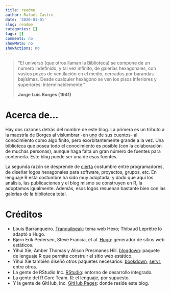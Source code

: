 ```yaml
---
title: readme
author: Rafael Castro
date: '2020-01-01'
slug: readme
categories: []
tags: []
comments: no
showMeta: no
showActions: no
---
```


> "El universo (que otros llaman la Biblioteca) se compone de un número indefinido, y tal vez infinito,
> de galerías hexagonales, con vastos pozos de ventilación en el medio, cercados por barandas bajísimas.
> Desde cualquier hexágono se ven los pisos inferiores y superiores: interminablemente."
>
> **Jorge Luis Borges (1941)**

# Acerca de...

Hay dos razones detrás del nombre de este blog. La primera es un tributo a la maestría de Borges al vislumbrar -en [uno](https://es.wikipedia.org/wiki/La_biblioteca_de_Babel) de sus cuentos- al conocimiento como algo finito, pero exorbitantemente grande a la vez. Una biblioteca que posea todo el conocimiento es posible (con la colaboración de muchas personas), aunque haga falta un gran número de fuentes para contenerla. Este blog puede ser una de esas fuentes.

La segunda razón se desprende de [cierta](http://hexb.in/) costumbre entre programadores, de diseñar logos hexagonales para software, proyectos, grupos, etc. En lenguaje R esta costumbre ha sido muy adoptada; y dado que aquí los análisis, las publicaciones y el blog mismo se construyen en R, la adoptamos igualmente. Además, esos logos resuenan bastante bien con las galerías de la biblioteca total.

# Créditos

- Louis Barranqueiro. [Tranquilpeak](https://louisbarranqueiro.github.io/hexo-theme-tranquilpeak/): tema web Hexo; Thibaud Leprêtre lo adaptó a Hugo.
- Bjørn Erik Pedersen, Steve Francia, et al. [Hugo](https://gohugo.io/): generador de sitios web estáticos.
- Yihui Xie, Amber Thomas y Alison Presmanes Hill. [blogdown](https://bookdown.org/yihui/blogdown/): paquete de lenguaje R que permite construir el sitio web estático.
- Yihui Xie también diseñó otros paquetes necesarios: [bookdown](https://bookdown.org/yihui/bookdown/), [servr](https://cran.rstudio.com/web/packages/servr/index.html), entre otros.
- La gente de RStudio Inc. [RStudio](https://rstudio.com/): entorno de desarrollo integrado.
- La gente del R Core Team. [R](https://www.R-project.org/): el lenguaje, por supuesto.
- Y la gente de GitHub, Inc. [GitHub Pages](https://pages.github.com/): donde reside este blog.
